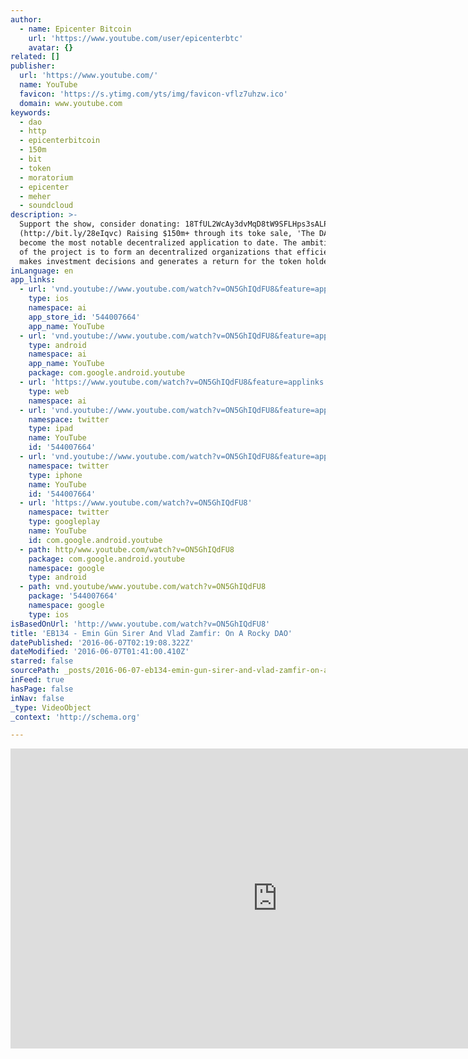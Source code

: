 ```yaml
---
author:
  - name: Epicenter Bitcoin
    url: 'https://www.youtube.com/user/epicenterbtc'
    avatar: {}
related: []
publisher:
  url: 'https://www.youtube.com/'
  name: YouTube
  favicon: 'https://s.ytimg.com/yts/img/favicon-vflz7uhzw.ico'
  domain: www.youtube.com
keywords:
  - dao
  - http
  - epicenterbitcoin
  - 150m
  - bit
  - token
  - moratorium
  - epicenter
  - meher
  - soundcloud
description: >-
  Support the show, consider donating: 18TfUL2WcAy3dvMqD8tW9SFLHps3sALP3z
  (http://bit.ly/28eIqvc) Raising $150m+ through its toke sale, 'The DAO' has
  become the most notable decentralized application to date. The ambitious goal
  of the project is to form an decentralized organizations that efficiently
  makes investment decisions and generates a return for the token holders.
inLanguage: en
app_links:
  - url: 'vnd.youtube://www.youtube.com/watch?v=ON5GhIQdFU8&feature=applinks'
    type: ios
    namespace: ai
    app_store_id: '544007664'
    app_name: YouTube
  - url: 'vnd.youtube://www.youtube.com/watch?v=ON5GhIQdFU8&feature=applinks'
    type: android
    namespace: ai
    app_name: YouTube
    package: com.google.android.youtube
  - url: 'https://www.youtube.com/watch?v=ON5GhIQdFU8&feature=applinks'
    type: web
    namespace: ai
  - url: 'vnd.youtube://www.youtube.com/watch?v=ON5GhIQdFU8&feature=applinks'
    namespace: twitter
    type: ipad
    name: YouTube
    id: '544007664'
  - url: 'vnd.youtube://www.youtube.com/watch?v=ON5GhIQdFU8&feature=applinks'
    namespace: twitter
    type: iphone
    name: YouTube
    id: '544007664'
  - url: 'https://www.youtube.com/watch?v=ON5GhIQdFU8'
    namespace: twitter
    type: googleplay
    name: YouTube
    id: com.google.android.youtube
  - path: http/www.youtube.com/watch?v=ON5GhIQdFU8
    package: com.google.android.youtube
    namespace: google
    type: android
  - path: vnd.youtube/www.youtube.com/watch?v=ON5GhIQdFU8
    package: '544007664'
    namespace: google
    type: ios
isBasedOnUrl: 'http://www.youtube.com/watch?v=ON5GhIQdFU8'
title: 'EB134 - Emin Gün Sirer And Vlad Zamfir: On A Rocky DAO'
datePublished: '2016-06-07T02:19:08.322Z'
dateModified: '2016-06-07T01:41:00.410Z'
starred: false
sourcePath: _posts/2016-06-07-eb134-emin-gun-sirer-and-vlad-zamfir-on-a-rocky-dao.md
inFeed: true
hasPage: false
inNav: false
_type: VideoObject
_context: 'http://schema.org'

---
```

<iframe src="http://cdn.embedly.com/widgets/media.html?src=https%3A%2F%2Fwww.youtube.com%2Fembed%2FON5GhIQdFU8%3Ffeature%3Doembed&amp;url=http%3A%2F%2Fwww.youtube.com%2Fwatch%3Fv%3DON5GhIQdFU8&amp;image=https%3A%2F%2Fi.ytimg.com%2Fvi%2FON5GhIQdFU8%2Fhqdefault.jpg&amp;key=b7d04c9b404c499eba89ee7072e1c4f7&amp;type=text%2Fhtml&amp;schema=youtube" width="854" height="480" scrolling="no" frameborder="0" allowfullscreen="" style=""></iframe>